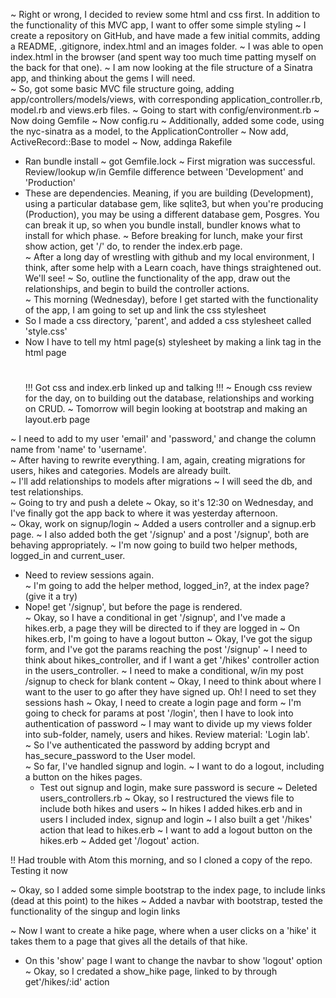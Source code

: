 ~ Right or wrong, I decided to review some html and css first.  In addition to the  functionality of this MVC app, I want to offer some simple styling
~ I create a repository on GitHub, and have made a few initial commits, adding a README, .gitignore, index.html and an images folder.
~ I was able to open index.html in the browser (and spent way too much time patting myself on the back for that one).
~ I am now looking at the file structure of a Sinatra app, and thinking about the gems I will need.  
~ So, got some basic MVC file structure going, adding app/controllers/models/views, with corresponding application_controller.rb, model.rb and views.erb files.
~ Going to start with config/environment.rb
~ Now doing Gemfile
~ Now config.ru
~ Additionally, added some code, using the nyc-sinatra as a model, to the ApplicationController
~ Now add, ActiveRecord::Base to model
~ Now, addinga Rakefile
  * Ran bundle install  ~ got Gemfile.lock
~ First migration was successful.  Review/lookup w/in Gemfile difference between 'Development' and 'Production'
  * These are dependencies. Meaning, if you are building (Development), using a particular database gem, like sqlite3, but when you're producing (Production), you may be using a different database gem, Posgres.  You can break it up, so when you bundle install, bundler knows what to install for which phase.
~ Before breaking for lunch, make your first show action, get '/' do, to render the index.erb page.  
~ After a long day of wrestling with github and my local environment, I think, after some help with a Learn coach, have things straightened out.  We'll see!
~ So, outline the functionality of the app, draw out the relationships, and begin to build the controller actions.  
~ This morning (Wednesday), before I get started with the functionality of the app, I am going to set up and link the css stylesheet
  * So I made a css directory, 'parent', and added a css stylesheet called 'style.css'
  * Now I have to tell my html page(s) stylesheet by making a link tag in the html page
    # <link rel="stylesheet" href="/style.css">
    !!! Got css and index.erb linked up and talking !!!
~ Enough css review for the day, on to building out the database, relationships and working on CRUD.
~ Tomorrow will begin looking at bootstrap and making an layout.erb page

~ I need to add to my user 'email' and 'password,' and change the column name from 'name' to 'username'.  
~ After having to rewrite everything.  I am, again, creating migrations for users, hikes and categories.  Models are already built.  
~ I'll add relationships to models after migrations
~ I will seed the db, and test relationships.  
~ Going to try and push a delete
~ Okay, so it's 12:30 on Wednesday, and I've finally got the app back to where it was yesterday afternoon.  
~ Okay, work on signup/login
~ Added a users controller and a signup.erb page.
~ I also added both the get '/signup' and a post '/signup', both are behaving appropriately.
~ I'm now going to build two helper methods, logged_in and current_user.
  * Need to review sessions again.  
~ I'm going to add the helper method, logged_in?, at the index page? (give it a try)  
  * Nope! get '/signup', but before the page is rendered.  
~ Okay, so I have a conditional in get '/signup', and I've made a hikes.erb, a page they will be directed to if they are logged in
~ On hikes.erb, I'm going to have a logout button
~ Okay, I've got the sigup form, and I've got the params reaching the post '/signup'
~ I need to think about hikes_controller, and if I want a get '/hikes' controller action in the users_controller.
~ I need to make a conditional, w/in my post /signup to check for blank content
~ Okay, I need to think about where I want to the user to go after they have signed up.  Oh!  I need to set they sessions hash
~ Okay, I need to create a login page and form
~ I'm going to check for params at post '/login', then I have to look into authentication of password
~ I may want to divide up my views folder into sub-folder, namely, users and hikes.  Review material: 'Login lab'.  
~ So I've authenticated the password by adding bcrypt and has_secure_password to the User model.  
~ So far, I've handled signup and login.
~ I want to do a logout, including a button on the hikes pages.
    * Test out signup and login, make sure password is secure
~ Deleted users_controllers.rb
~ Okay, so I restructured the views file to include both hikes and users
~ In hikes I added hikes.erb and in users I included index, signup and login
~ I also built a get '/hikes' action that lead to hikes.erb
~ I want to add a logout button on the hikes.erb
~ Added get '/logout' action.  

!! Had trouble with Atom this morning, and so I cloned a copy of the repo.  Testing it now

~ Okay, so I added some simple bootstrap to the index page, to include links (dead at this point) to the hikes
~ Added a navbar with bootstrap, tested the functionality of the singup and login links

~ Now I want to create a hike page, where when a user clicks on a 'hike' it takes them to a page that gives all the details of that hike.  
  * On this 'show' page I want to change the navbar to show 'logout' option
~ Okay, so I credated a show_hike page, linked to by through get'/hikes/:id' action
